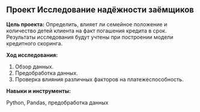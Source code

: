 ## Проект Исследование надёжности заёмщиков

**Цель проекта:**
Определить, влияет ли семейное положение и количество детей клиента на факт погашения кредита в срок. Результаты исследования будут учтены при построении модели кредитного скоринга.

**Ход исследования:**
1. Обзор данных.
2. Предобработка данных.
3. Проверка влияния различных факторов на платежеспособность.

**Навыки и инструменты:**

Python, Pandas, предобработка данных
